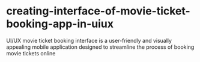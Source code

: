 # creating-interface-of-movie-ticket-booking-app-in-uiux
UI/UX movie ticket booking interface is a user-friendly and visually appealing mobile application designed to streamline the process of booking movie tickets online
